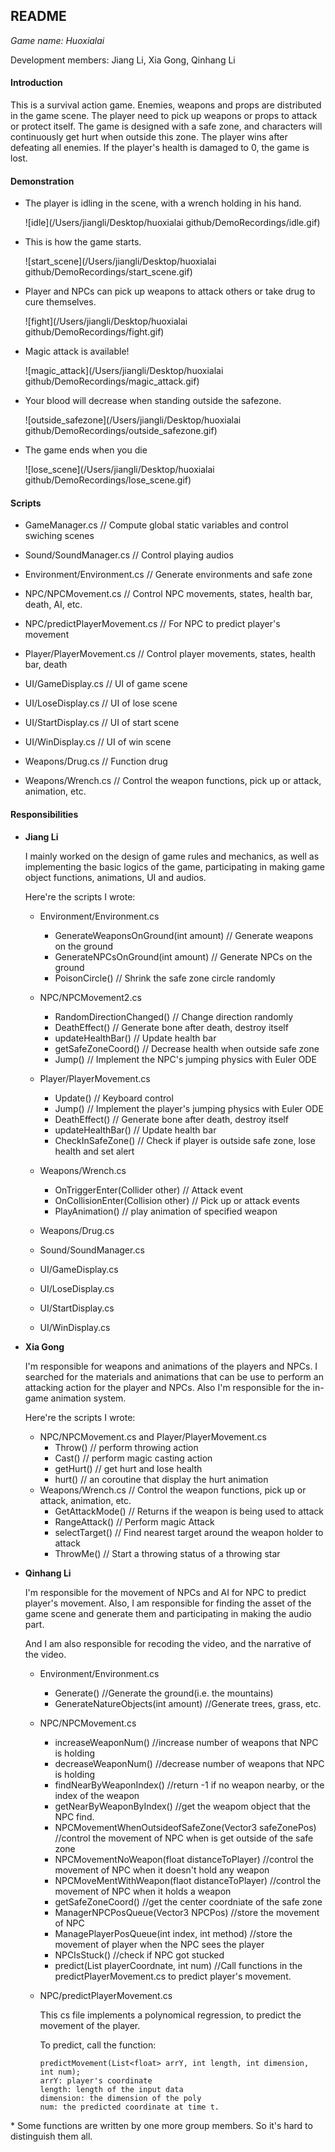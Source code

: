 ## README

*Game name: Huoxialai*

Development members: Jiang Li, Xia Gong, Qinhang Li

#### Introduction

This is a survival action game. Enemies, weapons and props are distributed in the game scene. The player need to pick up weapons or props to attack or protect itself. The game is designed with a safe zone, and characters will continuously get hurt when outside this zone. The player wins after defeating all enemies. If the player's health is damaged to 0, the game is lost.

#### Demonstration

* The player is idling in the scene, with a wrench holding in his hand.

  ![idle](/Users/jiangli/Desktop/huoxialai github/DemoRecordings/idle.gif)

* This is how the game starts.

  ![start_scene](/Users/jiangli/Desktop/huoxialai github/DemoRecordings/start_scene.gif)

* Player and NPCs can pick up weapons to attack others or take drug to cure themselves.

  ![fight](/Users/jiangli/Desktop/huoxialai github/DemoRecordings/fight.gif)

* Magic attack is available!

  ![magic_attack](/Users/jiangli/Desktop/huoxialai github/DemoRecordings/magic_attack.gif)

* Your blood will decrease when standing outside the safezone.

  ![outside_safezone](/Users/jiangli/Desktop/huoxialai github/DemoRecordings/outside_safezone.gif)

* The game ends when you die

  ![lose_scene](/Users/jiangli/Desktop/huoxialai github/DemoRecordings/lose_scene.gif)

  

#### Scripts

* GameManager.cs  // Compute global static variables and control swiching scenes
* Sound/SoundManager.cs  // Control playing audios

* Environment/Environment.cs  // Generate environments and safe zone

* NPC/NPCMovement.cs  // Control NPC movements, states, health bar, death, AI, etc.

* NPC/predictPlayerMovement.cs  // For NPC to predict player's movement
* Player/PlayerMovement.cs  // Control player movements, states, health bar, death
* UI/GameDisplay.cs  // UI of game scene
* UI/LoseDisplay.cs  // UI of lose scene
* UI/StartDisplay.cs  // UI of start scene
* UI/WinDisplay.cs  // UI of win scene
* Weapons/Drug.cs  // Function drug
* Weapons/Wrench.cs  // Control the weapon functions, pick up or attack, animation, etc.

#### Responsibilities

* **Jiang Li**

  I mainly worked on the design of game rules and mechanics, as well as implementing the basic logics of the game, participating in making game object functions, animations, UI and audios.

  Here're the scripts I wrote:

  * Environment/Environment.cs
    * GenerateWeaponsOnGround(int amount)  // Generate weapons on the ground
    * GenerateNPCsOnGround(int amount)  // Generate NPCs on the ground
    * PoisonCircle()  // Shrink the safe zone circle randomly
  * NPC/NPCMovement2.cs
    * RandomDirectionChanged()  // Change direction randomly
    * DeathEffect()  // Generate bone after death, destroy itself
    * updateHealthBar()  // Update health bar
    * getSafeZoneCoord()  // Decrease health when outside safe zone
    * Jump()  // Implement the NPC's jumping physics with Euler ODE
    
  * Player/PlayerMovement.cs
      * Update()  // Keyboard control
      * Jump()  // Implement the player's jumping physics with Euler ODE
      * DeathEffect()  // Generate bone after death, destroy itself
      * updateHealthBar()  // Update health bar
      * CheckInSafeZone()  // Check if player is outside safe zone, lose health and set alert
  * Weapons/Wrench.cs
    * OnTriggerEnter(Collider other)  // Attack event
    * OnCollisionEnter(Collision other)  // Pick up or attack events
    * PlayAnimation()  // play animation of specified weapon
  * Weapons/Drug.cs
  * Sound/SoundManager.cs
  * UI/GameDisplay.cs
  * UI/LoseDisplay.cs
  * UI/StartDisplay.cs
  * UI/WinDisplay.cs
  
* **Xia Gong**

  I'm responsible for weapons and animations of the players and NPCs. I searched for the materials and animations that can be use to perform an attacking action for the player and NPCs. Also I'm responsible for the in-game animation system.

  Here're the scripts I wrote:

  * NPC/NPCMovement.cs  and Player/PlayerMovement.cs
    * Throw() // perform throwing action
    * Cast() // perform magic casting action
    * getHurt() // get hurt and lose health
    * hurt() // an coroutine that display the hurt animation
  * Weapons/Wrench.cs  // Control the weapon functions, pick up or attack, animation, etc.
    * GetAttackMode() // Returns if the weapon is being  used to attack
    * RangeAttack() // Perform magic Attack
    * selectTarget() // Find nearest target around the weapon holder to attack
    * ThrowMe() // Start a throwing status of a throwing star
  
* **Qinhang Li**

    I'm responsible for the movement of NPCs and AI for NPC to predict player's movement.  Also, I am responsible for finding the asset of the game scene and generate them and participating in making the audio part. 

    And I am also responsible for recoding the video, and the narrative of the video.

    * Environment/Environment.cs
      
      *  Generate() //Generate the ground(i.e. the mountains)
      *  GenerateNatureObjects(int amount) //Generate trees, grass, etc.
      
    * NPC/NPCMovement.cs

      * increaseWeaponNum() //increase number of weapons that NPC is holding
      * decreaseWeaponNum() //decrease number of weapons that NPC is holding
      * findNearByWeaponIndex() //return -1 if no weapon nearby, or the index of the weapon
      * getNearByWeaponByIndex() //get the weapom object that the NPC find.
      * NPCMovementWhenOutsideofSafeZone(Vector3 safeZonePos) //control the movement of NPC when is get outside of the safe zone
      * NPCMovementNoWeapon(float distanceToPlayer) //control the movement of NPC when it doesn't hold any weapon
      * NPCMoveMentWithWeapon(flaot distanceToPlayer) //control the movement of NPC when it holds a weapon
      * getSafeZoneCoord() //get the center coordniate of the safe zone
      * ManagerNPCPosQueue(Vector3 NPCPos) //store the movement of NPC
      * ManagePlayerPosQueue(int index, int method) //store the movement of player when the NPC sees the player
      * NPCIsStuck() //check if NPC got stucked
      * predict(List<float> playerCoordnate, int num) //Call functions in the predictPlayerMovement.cs to predict player's movement.

    * NPC/predictPlayerMovement.cs

      This cs file implements a polynomical regression, to predict the movement of the player.

      To predict, call the function:

      ```
      predictMovement(List<float> arrY, int length, int dimension, int num);
      arrY: player's coordinate
      length: length of the input data
      dimension: the dimension of the poly
      num: the predicted coordinate at time t.
      ```


\* Some functions are written by one more group members. So it's hard to distinguish them all.

